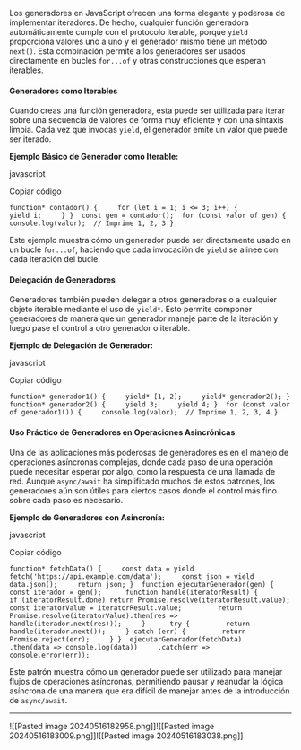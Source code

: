 Los generadores en JavaScript ofrecen una forma elegante y poderosa de implementar iteradores. De hecho, cualquier función generadora automáticamente cumple con el protocolo iterable, porque `yield` proporciona valores uno a uno y el generador mismo tiene un método `next()`. Esta combinación permite a los generadores ser usados directamente en bucles `for...of` y otras construcciones que esperan iterables.

#### Generadores como Iterables

Cuando creas una función generadora, esta puede ser utilizada para iterar sobre una secuencia de valores de forma muy eficiente y con una sintaxis limpia. Cada vez que invocas `yield`, el generador emite un valor que puede ser iterado.

**Ejemplo Básico de Generador como Iterable:**

javascript

Copiar código

`function* contador() {     for (let i = 1; i <= 3; i++) {         yield i;     } }  const gen = contador();  for (const valor of gen) {     console.log(valor);  // Imprime 1, 2, 3 }`

Este ejemplo muestra cómo un generador puede ser directamente usado en un bucle `for...of`, haciendo que cada invocación de `yield` se alinee con cada iteración del bucle.

#### Delegación de Generadores

Generadores también pueden delegar a otros generadores o a cualquier objeto iterable mediante el uso de `yield*`. Esto permite componer generadores de manera que un generador maneje parte de la iteración y luego pase el control a otro generador o iterable.

**Ejemplo de Delegación de Generador:**

javascript

Copiar código

`function* generador1() {     yield* [1, 2];     yield* generador2(); }  function* generador2() {     yield 3;     yield 4; }  for (const valor of generador1()) {     console.log(valor);  // Imprime 1, 2, 3, 4 }`

#### Uso Práctico de Generadores en Operaciones Asincrónicas

Una de las aplicaciones más poderosas de generadores es en el manejo de operaciones asíncronas complejas, donde cada paso de una operación puede necesitar esperar por algo, como la respuesta de una llamada de red. Aunque `async/await` ha simplificado muchos de estos patrones, los generadores aún son útiles para ciertos casos donde el control más fino sobre cada paso es necesario.

**Ejemplo de Generadores con Asincronía:**

javascript

Copiar código

`function* fetchData() {     const data = yield fetch('https://api.example.com/data');     const json = yield data.json();     return json; }  function ejecutarGenerador(gen) {     const iterador = gen();      function handle(iteratorResult) {         if (iteratorResult.done) return Promise.resolve(iteratorResult.value);         const iteratorValue = iteratorResult.value;         return Promise.resolve(iteratorValue).then(res => handle(iterador.next(res)));     }      try {         return handle(iterador.next());     } catch (err) {         return Promise.reject(err);     } }  ejecutarGenerador(fetchData)     .then(data => console.log(data))     .catch(err => console.error(err));`

Este patrón muestra cómo un generador puede ser utilizado para manejar flujos de operaciones asíncronas, permitiendo pausar y reanudar la lógica asíncrona de una manera que era difícil de manejar antes de la introducción de `async/await`.


---
![[Pasted image 20240516182958.png]]![[Pasted image 20240516183009.png]]![[Pasted image 20240516183038.png]]